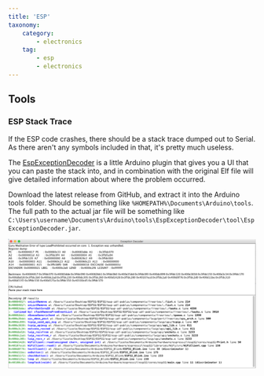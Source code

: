 ```yaml
---
title: 'ESP'
taxonomy:
    category:
        - electronics
    tag:
        - esp
        - electronics
---
```


## Tools

### ESP Stack Trace
If the ESP code crashes, there should be a stack trace dumped out to Serial. As there aren't any symbols included in that, it's pretty much useless.

The [EspExceptionDecoder](https://github.com/me-no-dev/EspExceptionDecoder) is a little Arduino plugin that gives you a UI that you can paste the stack into, and in combination with the original Elf file will give detailed information about where the problem occurred.

Download the latest release from GitHub, and extract it into the Arduino tools folder. Should be something like `%HOMEPATH%\Documents\Arduino\tools`. The full path to the actual jar file will be something like `C:\Users\username\Documents\Arduino\tools\EspExceptionDecoder\tool\EspExceptionDecoder.jar`.

![EspExceptionDecoder](esp32-exception.png)